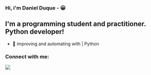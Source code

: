 ### Hi, i'm Daniel Duque - 😀

## I'm a programming student and practitioner. Python developer!

- 🌱  improving and automating with | Python

### Connect with me:

<div>
  <a href="https://www.linkedin.com/in/daniel-duque-154920231/" target="_blank"><img src="https://img.shields.io/badge/-LinkedIn-%230077B5?style=for-the-badge&logo=linkedin&logoColor=white" target="_blank"></a> 
</div>
